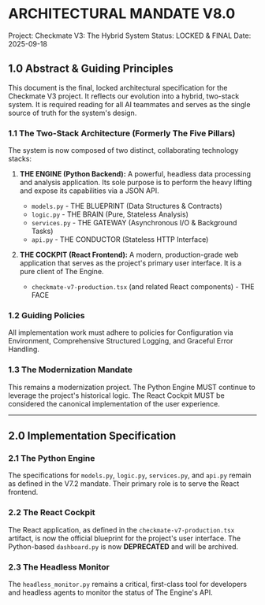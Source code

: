# ARCHITECTURAL MANDATE V8.0
Project: Checkmate V3: The Hybrid System
Status: LOCKED & FINAL
Date: 2025-09-18

## 1.0 Abstract & Guiding Principles

This document is the final, locked architectural specification for the Checkmate V3 project. It reflects our evolution into a hybrid, two-stack system. It is required reading for all AI teammates and serves as the single source of truth for the system's design.

### 1.1 The Two-Stack Architecture (Formerly The Five Pillars)

The system is now composed of two distinct, collaborating technology stacks:

1.  **THE ENGINE (Python Backend):** A powerful, headless data processing and analysis application. Its sole purpose is to perform the heavy lifting and expose its capabilities via a JSON API.
    *   `models.py` - THE BLUEPRINT (Data Structures & Contracts)
    *   `logic.py` - THE BRAIN (Pure, Stateless Analysis)
    *   `services.py` - THE GATEWAY (Asynchronous I/O & Background Tasks)
    *   `api.py` - THE CONDUCTOR (Stateless HTTP Interface)

2.  **THE COCKPIT (React Frontend):** A modern, production-grade web application that serves as the project's primary user interface. It is a pure client of The Engine.
    *   `checkmate-v7-production.tsx` (and related React components) - THE FACE

### 1.2 Guiding Policies

All implementation work must adhere to policies for Configuration via Environment, Comprehensive Structured Logging, and Graceful Error Handling.

### 1.3 The Modernization Mandate

This remains a modernization project. The Python Engine MUST continue to leverage the project's historical logic. The React Cockpit MUST be considered the canonical implementation of the user experience.

---

## 2.0 Implementation Specification

### 2.1 The Python Engine

The specifications for `models.py`, `logic.py`, `services.py`, and `api.py` remain as defined in the V7.2 mandate. Their primary role is to serve the React frontend.

### 2.2 The React Cockpit

The React application, as defined in the `checkmate-v7-production.tsx` artifact, is now the official blueprint for the project's user interface. The Python-based `dashboard.py` is now **DEPRECATED** and will be archived.

### 2.3 The Headless Monitor

The `headless_monitor.py` remains a critical, first-class tool for developers and headless agents to monitor the status of The Engine's API.
